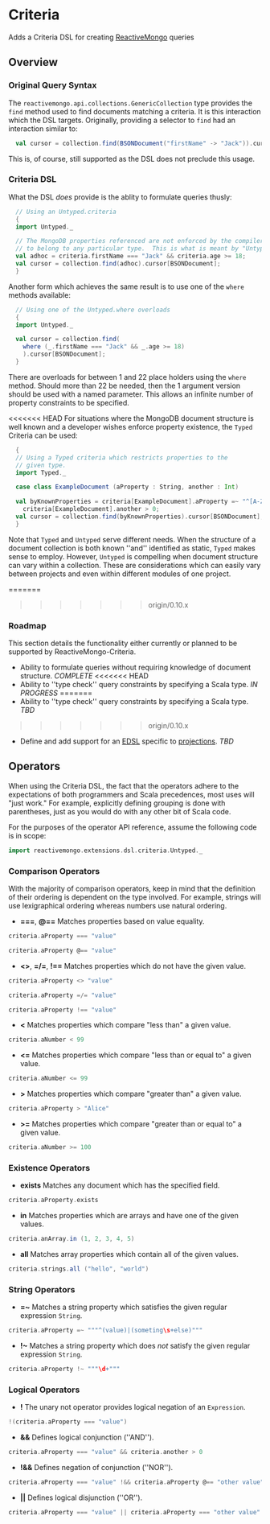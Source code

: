 Criteria
======================

Adds a Criteria DSL for creating [ReactiveMongo](https://github.com/ReactiveMongo/ReactiveMongo) queries


## Overview

### Original Query Syntax

The `reactivemongo.api.collections.GenericCollection` type provides the `find` method used to find documents matching a criteria.  It is this interaction which the DSL targets.  Originally, providing a selector to `find` had an interaction similar to:

```scala
  val cursor = collection.find(BSONDocument("firstName" -> "Jack")).cursor[BSONDocument]
```

This is, of course, still supported as the DSL does not preclude this usage.

### Criteria DSL

What the DSL *does* provide is the ablity to formulate queries thusly:

```scala
  // Using an Untyped.criteria
  {
  import Untyped._

  // The MongoDB properties referenced are not enforced by the compiler
  // to belong to any particular type.  This is what is meant by "Untyped".
  val adhoc = criteria.firstName === "Jack" && criteria.age >= 18;
  val cursor = collection.find(adhoc).cursor[BSONDocument];
  }
```

Another form which achieves the same result is to use one of the `where` methods available:

```scala
  // Using one of the Untyped.where overloads
  {
  import Untyped._

  val cursor = collection.find(
    where (_.firstName === "Jack" && _.age >= 18)
	).cursor[BSONDocument];
  }
```

There are overloads for between 1 and 22 place holders using the `where` method.  Should more than 22 be needed, then the 1 argument version should be used with a named parameter.  This allows an infinite number of property constraints to be specified.

<<<<<<< HEAD
For situations where the MongoDB document structure is well known and a developer wishes enforce property existence, the `Typed` Criteria can be used:

```scala
  {
  // Using a Typed criteria which restricts properties to the
  // given type.
  import Typed._

  case class ExampleDocument (aProperty : String, another : Int)

  val byKnownProperties = criteria[ExampleDocument].aProperty =~ "^[A-Z]\\w+" &&
    criteria[ExampleDocument].another > 0;
  val cursor = collection.find(byKnownProperties).cursor[BSONDocument];
  }
```

Note that `Typed` and `Untyped` serve different needs.  When the structure of a document collection is both known ''and'' identified as static, `Typed` makes sense to employ.  However, `Untyped` is compelling when document structure can vary within a collection.  These are considerations which can easily vary between projects and even within different modules of one project.

=======
>>>>>>> origin/0.10.x
### Roadmap

This section details the functionality either currently or planned to be supported by ReactiveMongo-Criteria.

- Ability to formulate queries without requiring knowledge of document structure. *COMPLETE*
<<<<<<< HEAD
- Ability to ''type check'' query constraints by specifying a Scala type. *IN PROGRESS*
=======
- Ability to ''type check'' query constraints by specifying a Scala type. *TBD*
>>>>>>> origin/0.10.x
- Define and add support for an [EDSL](http://scalamacros.org/usecases/advanced-domain-specific-languages.html) specific to [projections](https://github.com/ReactiveMongo/ReactiveMongo/blob/master/driver/src/test/scala/CommonUseCases.scala). *TBD*


## Operators

When using the Criteria DSL, the fact that the operators adhere to the expectations of both programmers and Scala precedences, most uses will "just work."  For example, explicitly defining grouping is done with parentheses, just as you would do with any other bit of Scala code.

For the purposes of the operator API reference, assume the following code is in scope:

```scala
import reactivemongo.extensions.dsl.criteria.Untyped._
```

### Comparison Operators

With the majority of comparison operators, keep in mind that the definition of their ordering is dependent on the type involved.  For example, strings will use lexigraphical ordering whereas numbers use natural ordering.

* **===**, **@==** Matches properties based on value equality.

```scala
criteria.aProperty === "value"
```

```scala
criteria.aProperty @== "value"
```

* **<>**, **=/=**, **!==** Matches properties which do not have the given value.

```scala
criteria.aProperty <> "value"
```

```scala
criteria.aProperty =/= "value"
```

```scala
criteria.aProperty !== "value"
```

* **<** Matches properties which compare "less than" a given value.

```scala
criteria.aNumber < 99
```

* **<=** Matches properties which compare "less than or equal to" a given value.

```scala
criteria.aNumber <= 99
```

* **>** Matches properties which compare "greater than" a given value.

```scala
criteria.aProperty > "Alice"
```

* **>=** Matches properties which compare "greater than or equal to" a given value.

```scala
criteria.aNumber >= 100
```

### Existence Operators

* **exists** Matches any document which has the specified field.

```scala
criteria.aProperty.exists
```

* **in** Matches properties which are arrays and have one of the given values.

```scala
criteria.anArray.in (1, 2, 3, 4, 5)
```

* **all** Matches array properties which contain all of the given values.

```scala
criteria.strings.all ("hello", "world")
```

### String Operators

* **=~** Matches a string property which satisfies the given regular expression `String`.

```scala
criteria.aProperty =~ """^(value)|(someting\s+else)"""
```

* **!~** Matches a string property which does _not_ satisfy the given regular expression `String`.

```scala
criteria.aProperty !~ """\d+"""
```

### Logical Operators

* **!** The unary not operator provides logical negation of an `Expression`.

```scala
!(criteria.aProperty === "value")
```

* **&&** Defines logical conjunction (''AND'').

```scala
criteria.aProperty === "value" && criteria.another > 0
```

* **!&&** Defines negation of conjunction (''NOR'').

```scala
criteria.aProperty === "value" !&& criteria.aProperty @== "other value"
```

* **||** Defines logical disjunction (''OR'').

```scala
criteria.aProperty === "value" || criteria.aProperty === "other value"
```


